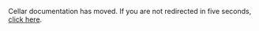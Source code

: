 <head>
  <meta http-equiv="refresh" content="5; URL=https://euxhenh.github.io/cellar" />
</head>
<body>
  <p>Cellar documentation has moved. If you are not redirected in five seconds, <a href="https://euxhenh.github.io/cellar">click here</a>.</p>
</body>
